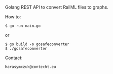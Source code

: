 Golang REST API to convert RailML files to graphs.

How to:
```
$ go run main.go
```
or
```
$ go build -o gosafeconverter
$ ./gosafeconverter
```

Contact:
```
harasymczuk@contecht.eu
```
